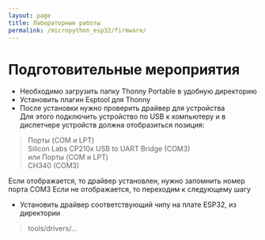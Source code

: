```yaml
---
layout: page
title: Лабораторные работы
permalink: /micropython_esp32/firmware/
---
```



# Подготовительные мероприятия

* Необходимо загрузить папку Thonny Portable в удобную директорию
* Установить плагин Esptool для Thonny
* После установки нужно проверить драйвер для устройства\
Для этого подключить устройство по USB к компьютеру и в диспетчере устройств должна отобразиться позиция:
> Порты (COM и LPT)\
> Silicon Labs CP210x USB to UART Bridge (COM3)\
> или
> Порты (COM и LPT)\
> CH340 (COM3)

Если отображается, то драйвер установлен, нужно запомнить номер порта COM3
Если не отображается, то переходим к следующему шагу

* Установить драйвер соответствующий чипу на плате ESP32, из директории 
> tools/drivers/...

